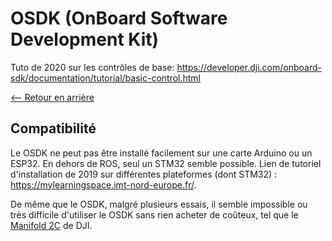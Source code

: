# OSDK (OnBoard Software Development Kit)

Tuto de 2020 sur les contrôles de base: https://developer.dji.com/onboard-sdk/documentation/tutorial/basic-control.html

[<-- Retour en arrière](../../README.md)

## Compatibilité

Le OSDK ne peut pas être installé facilement sur une carte Arduino ou un ESP32. En dehors de ROS, seul un STM32 semble possible.
Lien de tutoriel d'installation de 2019 sur différentes plateformes (dont STM32) : https://mylearningspace.imt-nord-europe.fr/.

De même que le OSDK, malgré plusieurs essais, il semble impossible ou très difficile d'utiliser le OSDK sans rien acheter de coûteux, tel que le [Manifold 2C](https://www.dji.com/fr/manifold-2) de DJI.
